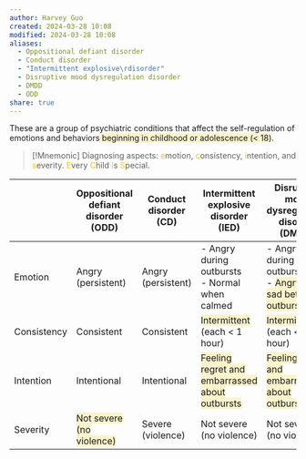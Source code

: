 ```yaml
---
author: Harvey Guo
created: 2024-03-28 10:08
modified: 2024-03-28 10:08
aliases:
  - Oppositional defiant disorder
  - Conduct disorder
  - "Intermittent explosive\rdisorder"
  - Disruptive mood dysregulation disorder
  - DMDD
  - ODD
share: true
---
```

These are a group of psychiatric conditions that affect the self-regulation of emotions and behaviors<span style="background:rgba(240, 200, 0, 0.2)"> beginning in childhood or adolescence (&lt; 18)</span>.

>[!Mnemonic] 
>Diagnosing aspects: <font color="#ffc000">e</font>motion, <font color="#ffc000">c</font>onsistency, <font color="#ffc000">i</font>ntention, and <font color="#ffc000">s</font>everity.
><font color="#ffc000">E</font>very <font color="#ffc000">C</font>hild <font color="#ffc000">I</font>s <font color="#ffc000">S</font>pecial.


|             | Oppositional defiant disorder (ODD)                                             | Conduct disorder (CD) | Intermittent explosive<br>disorder (IED)                                                              | Disruptive mood dysregulation disorder (DMDD)                                                                       |
| ----------- | ------------------------------------------------------------------------------- | --------------------- | ----------------------------------------------------------------------------------------------------- | ------------------------------------------------------------------------------------------------------------------- |
| Emotion     | Angry (persistent)                                                              | Angry (persistent)    | - Angry during outbursts<br>- Normal when calmed                                                      | - Angry during outbursts<br>- <span style="background:rgba(240, 200, 0, 0.2)">Angry or sad between outbursts</span> |
| Consistency | Consistent                                                                      | Consistent            | <span style="background:rgba(240, 200, 0, 0.2)">Intermittent</span> (each < 1 hour)                   | <span style="background:rgba(240, 200, 0, 0.2)">Intermittent</span> (each < 1 hour)                                 |
| Intention   | Intentional                                                                     | Intentional           | <span style="background:rgba(240, 200, 0, 0.2)">Feeling regret and embarrassed about outbursts</span> | <span style="background:rgba(240, 200, 0, 0.2)">Feeling regret and embarrassed about outbursts</span>               |
| Severity    | <span style="background:rgba(240, 200, 0, 0.2)">Not severe (no violence)</span> | Severe (violence)     | Not severe (no violence)                                                                              | Not severe (no violence)                                                                                            |
